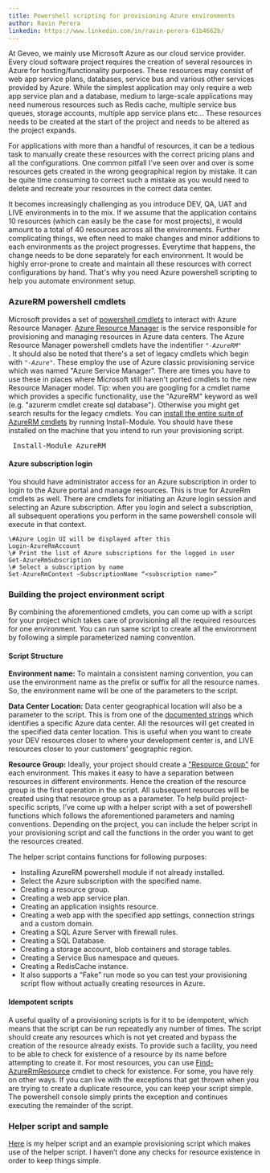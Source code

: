 ```yaml
---
title: Powershell scripting for provisioning Azure environments
author: Ravin Perera
linkedin: https://www.linkedin.com/in/ravin-perera-61b4662b/
---
```


At Geveo, we mainly use Microsoft Azure as our cloud service provider. Every cloud software project requires the creation of several resources in Azure for hosting/functionality purposes. These resources may consist of web app service plans, databases, service bus and various other services provided by Azure. While the simplest application may only require a web app service plan and a database, medium to large-scale applications may need numerous resources such as Redis cache, multiple service bus queues, storage accounts, multiple app service plans etc... These resources needs to be created at the start of the project and needs to be altered as the project expands.

For applications with more than a handful of resources, it can be a tedious task to manually create these resources with the correct pricing plans and all the configurations. One common pitfall I've seen over and over is some resources gets created in the wrong geographical region by mistake. It can be quite time consuming to correct such a mistake as you would need to delete and recreate your resources in the correct data center.

It becomes increasingly challenging as you introduce DEV, QA, UAT and LIVE environments in to the mix. If we assume that the application contains 10 resources (which can easily be the case for most projects), it would amount to a total of 40 resources across all the environments. Further complicating things, we often need to make changes and minor additions to each environments as the project progresses. Everytime that happens, the change needs to be done separately for each environment.
It would be highly error-prone to create and maintain all these resources with correct configurations by hand. That's why you need Azure powershell scripting to help you automate environment setup.

### AzureRM powershell cmdlets

Microsoft provides a set of [powershell cmdlets] to interact with Azure Resource Manager. [Azure Resource Manager] is the service responsible for provisioning and managing resources in Azure data centers. The Azure Resource Manager powershell cmdlets have the indentifier <code>"*-AzureRM*" </code>.
It should also be noted that there's a set of legacy cmdlets which begin with <code>"*-Azure*"</code>. These employ the use of Azure classic provisioning service which was named "Azure Service Manager". There are times you have to use these in places where Microsoft still haven't ported cmdlets to the new Resource Manager model.
Tip: when you are googling for a cmdlet name which provides a specific functionality, use the "AzureRM" keyword as well (e.g. "azurerm cmdlet create sql database"). Otherwise you might get search results for the legacy cmdlets.
You can [install the entire suite of AzureRM cmdlets] by running Install-Module. You should have these installed on the machine that you intend to run your provisioning script.
<pre>
 Install-Module AzureRM
</pre>

#### Azure subscription login
You should have administrator access for an Azure subscription in order to login to the Azure portal and manage resources. This is true for AzureRm cmdlets as well. There are cmdlets for initiating an Azure login session and selecting an Azure subscription. After you login and select a subscription, all subsequent operations you perform in the same powershell console will execute in that context.

```
\#Azure Login UI will be displayed after this
Login-AzureRmAccount
\# Print the list of Azure subscriptions for the logged in user
Get-AzureRmSubscription
\# Select a subscription by name
Set-AzureRmContext –SubscriptionName “<subscription name>”

```


### Building the project environment script
By combining the aforementioned cmdlets, you can come up with a script for your project which takes care of provisioning all the required resources for one environment. You can run same script to create all the environment by following a simple parameterized naming convention.

#### Script Structure
<b>Environment name:</b> To maintain a consistent naming convention, you can use the environment name as the prefix or suffix for all the resource names. So, the environment name will be one of the parameters to the script.

<b>Data Center Location:</b> Data center geographical location will also be a parameter to the script. This is from one of the [documented strings] which identifies a specific Azure data center. All the resources will get created in the specified data center location. This is useful when you want to create your DEV resources closer to where your development center is, and LIVE resources closer to your customers' geographic region.

<b>Resource Group:</b> Ideally, your project should create a ["Resource Group"] for each environment. This makes it easy to have a separation between resources in different environments. Hence the creation of the resource group is the first operation in the script. All subsequent resources will be created using that resource group as a parameter.
To help build project-specific scripts, I’ve come up with a helper script with a set of powershell functions which follows the aforementioned parameters and naming conventions. Depending on the project, you can include the helper script in your provisioning script and call the functions in the order you want to get the resources created.

The helper script contains functions for following purposes:

* Installing AzureRM powershell module if not already installed.
* Select the Azure subscription with the specified name.
* Creating a resource group.
* Creating a web app service plan.
* Creating an application insights resource.
* Creating a web app with the specified app settings, connection strings and a custom domain.
* Creating a SQL Azure Server with firewall rules.
* Creating a SQL Database.
* Creating a storage account, blob containers and storage tables.
* Creating a Service Bus namespace and queues.
* Creating a RedisCache instance.
* It also supports a “Fake” run mode so you can test your provisioning script flow without actually creating resources in Azure.

#### Idempotent scripts
A useful quality of a provisioning scripts is for it to be idempotent, which means that the script can be run repeatedly any number of times. The script should create any resources which is not yet created and bypass the creation of the resource already exists.
To provide such a facility, you need to be able to check for existence of a resource by its name before attempting to create it. For most resources, you can use [Find-AzureRmResource] cmdlet to check for existence. For some, you have rely on other ways. If you can live with the exceptions that get thrown when you are trying to create a duplicate resource, you can keep your script simple. The powershell console simply prints the exception and continues executing the remainder of the script.

### Helper script and sample
[Here] is my helper script and an example provisioning script which makes use of the helper script. I haven’t done any checks for resource existence in order to keep things simple.


[//]: #comments 
   [powershell cmdlets]:<https://docs.microsoft.com/en-us/azure/azure-resource-manager/powershell-azure-resource-manager>
   [Azure Resource Manager]:<https://docs.microsoft.com/en-us/azure/azure-resource-manager/resource-group-overview>
   [install the entire suite of AzureRM cmdlets]:<https://docs.microsoft.com/en-us/powershell/azure/install-azurerm-ps?view=azurermps-4.1.0>
   [documented strings]:<https://docs.microsoft.com/en-us/powershell/module/azurerm.resources/get-azurermlocation?view=azurermps-4.1.0>
   ["Resource Group"]:<https://docs.microsoft.com/en-us/azure/azure-resource-manager/resource-group-overview#resource-groups>
   [Find-AzureRmResource]:<https://docs.microsoft.com/en-us/azure/azure-resource-manager/powershell-azure-resource-manager#search-for-resources>
   [Here]:<https://github.com/GeveoAu/BlogRepos/tree/master/PowerShell%20Scripts>
   


